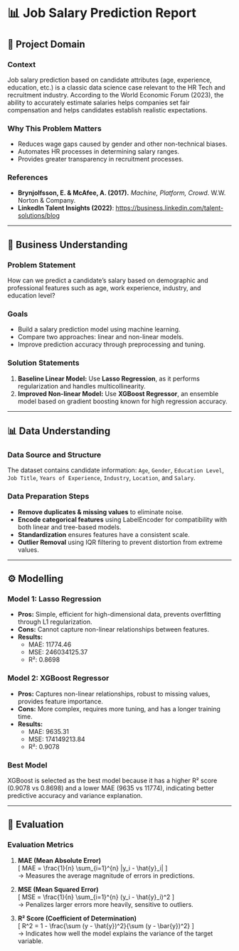 
# 📊 Job Salary Prediction Report

## 📌 Project Domain

### Context
Job salary prediction based on candidate attributes (age, experience, education, etc.) is a classic data science case relevant to the HR Tech and recruitment industry. According to the World Economic Forum (2023), the ability to accurately estimate salaries helps companies set fair compensation and helps candidates establish realistic expectations.

### Why This Problem Matters
- Reduces wage gaps caused by gender and other non-technical biases.
- Automates HR processes in determining salary ranges.
- Provides greater transparency in recruitment processes.

### References
- **Brynjolfsson, E. & McAfee, A. (2017).** *Machine, Platform, Crowd*. W.W. Norton & Company.
- **LinkedIn Talent Insights (2022)**: https://business.linkedin.com/talent-solutions/blog

---

## 🧠 Business Understanding

### Problem Statement
How can we predict a candidate’s salary based on demographic and professional features such as age, work experience, industry, and education level?

### Goals
- Build a salary prediction model using machine learning.
- Compare two approaches: linear and non-linear models.
- Improve prediction accuracy through preprocessing and tuning.

### Solution Statements
1. **Baseline Linear Model:** Use **Lasso Regression**, as it performs regularization and handles multicollinearity.
2. **Improved Non-linear Model:** Use **XGBoost Regressor**, an ensemble model based on gradient boosting known for high regression accuracy.

---

## 📊 Data Understanding

### Data Source and Structure
The dataset contains candidate information: `Age`, `Gender`, `Education Level`, `Job Title`, `Years of Experience`, `Industry`, `Location`, and `Salary`.

### Data Preparation Steps
- **Remove duplicates & missing values** to eliminate noise.
- **Encode categorical features** using LabelEncoder for compatibility with both linear and tree-based models.
- **Standardization** ensures features have a consistent scale.
- **Outlier Removal** using IQR filtering to prevent distortion from extreme values.

---

## ⚙️ Modelling

### Model 1: Lasso Regression
- **Pros:** Simple, efficient for high-dimensional data, prevents overfitting through L1 regularization.
- **Cons:** Cannot capture non-linear relationships between features.
- **Results:**
  - MAE: 11774.46
  - MSE: 246034125.37
  - R²: 0.8698

### Model 2: XGBoost Regressor
- **Pros:** Captures non-linear relationships, robust to missing values, provides feature importance.
- **Cons:** More complex, requires more tuning, and has a longer training time.
- **Results:**
  - MAE: 9635.31
  - MSE: 174149213.84
  - R²: 0.9078

### Best Model
XGBoost is selected as the best model because it has a higher R² score (0.9078 vs 0.8698) and a lower MAE (9635 vs 11774), indicating better predictive accuracy and variance explanation.

---

## 📏 Evaluation

### Evaluation Metrics

1. **MAE (Mean Absolute Error)**  
   \[ MAE = \frac{1}{n} \sum_{i=1}^{n} |y_i - \hat{y}_i| \]  
   → Measures the average magnitude of errors in predictions.

2. **MSE (Mean Squared Error)**  
   \[ MSE = \frac{1}{n} \sum_{i=1}^{n} (y_i - \hat{y}_i)^2 \]  
   → Penalizes larger errors more heavily, sensitive to outliers.

3. **R² Score (Coefficient of Determination)**  
   \[ R^2 = 1 - \frac{\sum (y - \hat{y})^2}{\sum (y - \bar{y})^2} \]  
   → Indicates how well the model explains the variance of the target variable.
